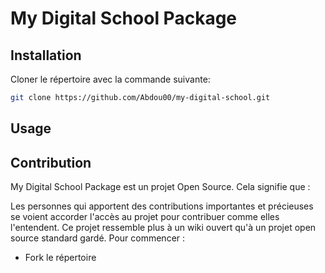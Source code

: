 # My Digital School Package

## Installation
Cloner le répertoire avec la commande suivante:
```bash
git clone https://github.com/Abdou00/my-digital-school.git
```

## Usage

## Contribution
My Digital School Package est un projet Open Source. Cela signifie que :

Les personnes qui apportent des contributions importantes et précieuses se voient accorder l'accès au projet pour contribuer comme elles l'entendent. Ce projet ressemble plus à un wiki ouvert qu'à un projet open source standard gardé.
Pour commencer :

- Fork le répertoire

